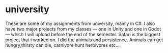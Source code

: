 # university
These are some of my assignments from university, mainly in C#. I also have two major projects from my classes — one in Unity and one in Godot — which I will upload before the end of the semester.
Safari is the biggest project that i worked on. I did the animals and persistence. Animals can get hungry,thirsty can die, carnivore hunt herbivores etc...
